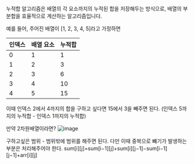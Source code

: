
누적합 알고리즘은 배열의 각 요소까지의 누적된 합을 저장해두는 방식으로, 배열의 부분합을 효율적으로 계산하는 알고리즘입니다.

예를 들어, 주어진 배열이 [1, 2, 3, 4, 5]라고 가정하면

| 인덱스 | 배열 요소 | 누적합 |
| --- | ----- | --- |
| 0   | 1     | 1   |
| 1   | 2     | 3   |
| 2   | 3     | 6   |
| 3   | 4     | 10  |
| 4   | 5     | 15  |

이때 인덱스 2에서 4까지의 합을 구하고 싶다면 15에서 3을 빼주면 된다.
(인덱스 5까지의 누적합 - 인덱스 1까지의 누적합)

만약 2차원배열이라면?
![image](https://github.com/jin20203458/Obsidian/assets/127675852/709a1388-34df-4d0a-ba46-64788598b587)

구하고싶은 범위 - 범위밖에 범위를 해주면 된다. 다만 이때 중복으로 뺴기가 발생하는 부분은
처리해주어야 한다.
sum[i][j]=sum[i−1][j]+sum[i][j−1]−sum[i−1][j−1]+arr[i][j]
